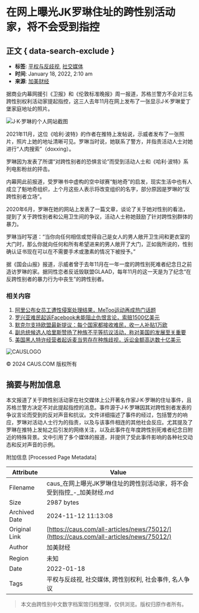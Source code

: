 # 在网上曝光JK罗琳住址的跨性别活动家，将不会受到指控

## 正文 { data-search-exclude }


- **标签**: [平权与反歧视](https://caus.com/tag/%e5%b9%b3%e6%9d%83%e4%b8%8e%e5%8f%8d%e6%ad%a7%e8%a7%86/), [社交媒体](https://caus.com/tag/%e7%a4%be%e4%ba%a4%e5%aa%92%e4%bd%93/)
- **时间**: January 18, 2022, 2:10 am
- **来源**: [加美财经](https://caus.com)

据商业内幕网援引《卫报》和《伦敦标准晚报》周一报道，苏格兰警方不会对三名跨性别权利活动家提起指控，这三人去年11月在网上发布了一张显示J·K·罗琳爱丁堡家庭地址的照片。

![J·K·罗琳的个人网站截图](https://caus.com/wp-content/uploads/getfunpic/pA_Ct24BfmrzLfw.png)

2021年11月，这位《哈利·波特》的作者在推特上发帖说，示威者发布了一张照片，照片上她的地址清晰可见。罗琳当时说，她联系了警方，并指责活动人士对她进行“人肉搜索”（doxxing）。

罗琳因为发表了所谓“对跨性别者的恐惧言论”而受到活动人士和《哈利·波特》系列电影粉丝的抨击。

内幕网此前报道，受罗琳书中虚构的空中球赛“魁地奇”的启发，现实生活中也有人成立了魁地奇组织，上个月这些人表示将改变组织的名字，部分原因是罗琳的“反跨性别者立场”。

2020年6月，罗琳在她的网站上发表了一篇文章，谈论了关于她对性别的看法，提到了关于跨性别者和公用卫生间的争议，活动人士称她鼓励了针对跨性别群体的暴力。

罗琳当时写道：“当你向任何相信或觉得自己是女人的男人敞开卫生间和更衣室的大门时，那么你就向任何和所有希望进来的男人敞开了大门，正如我所说的，性别确认证书现在可以在不需要手术或激素的情况下被授予。”

据《国会山报》报道，示威者曾于去年11月在一年一度的跨性别死难者纪念日之前造访罗琳的家。据同性恋者反诋毁联盟GLAAD，每年11月的这一天是为了纪念“在反跨性别者的暴力行为中丧生”的跨性别者。

### 相关内容

1.  [阿里公布女员工遭性侵案处理结果，MeToo运动再成热门话题](https://caus.com/all-articles/news/61236/)
2.  [罗兴亚难民起诉Facebook未能阻止仇恨言论，索赔1500亿美元](https://caus.com/all-articles/news/72039/)
3.  [默克尔支持欧盟最新提议：每个国家都接收难民，收一人补贴1万欧](https://caus.com/all-articles/news/32889/)
4.  [副总统候选人哈里斯赞扬了种族不平等抗议活动，称对美国的发展至关重要](https://caus.com/all-articles/news/33068/)
5.  [美国黑人特许经营者起诉麦当劳存在种族歧视，诉讼金额高达数十亿美元](https://caus.com/all-articles/news/35079/)

![CAUSLOGO](https://caus.com/wp-content/uploads/elementor/thumbs/logo.a0173e1-qmdevbrme2hrfew8on29qvo18am8hkzuuoe8hk3vye.png)

© 2024 CAUS.COM 版权所有

## 摘要与附加信息

<!-- tcd_abstract -->
本文报道了关于跨性别活动家在社交媒体上公开著名作家J·K·罗琳的住址事件，且苏格兰警方决定不对此提起指控的消息。事件源于J·K·罗琳因其对跨性别者发表的争议言论而受到的反对声音和抗议。文件详细描述了事件的经过，包括警方的响应，罗琳对活动人士行为的指责，以及与该事件相连的其他社会反应。尤其提及了罗琳在推特上发帖之后引发的网络关注，以及此事件在年度跨性别死难者纪念日附近的特殊背景。文中引用了多个媒体的报道，并提供了受此事件影响的各种社交动态和反对声音的示例。
<!-- tcd_abstract_end -->

附加信息 [Processed Page Metadata]

| Attribute       | Value                                  |
|-----------------|----------------------------------------|
| Filename        | caus_在网上曝光JK罗琳住址的跨性别活动家，将不会受到指控_-_加美财经.md                             |
| Size            | 2987 bytes                           |
| Archived Date   | 2024-11-12 11:13:08                             |
| Original Link   | [https://caus.com/all-articles/news/75012/](https://caus.com/all-articles/news/75012/)                       |
| Author          | 加美财经                               |
| Region          | 未知                               |
| Date            | 2022-01-18                                 |
| Tags            | 平权与反歧视, 社交媒体, 跨性别权利, 社会事件, 名人争议                                 |
>
> 本文由跨性别中文数字档案馆归档整理，仅供浏览。版权归原作者所有。
>